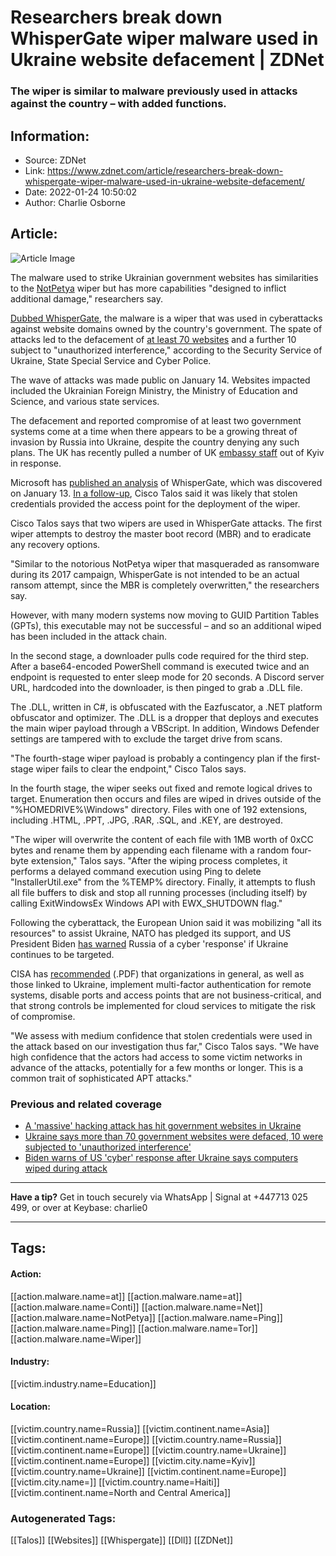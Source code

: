 # Researchers break down WhisperGate wiper malware used in Ukraine website defacement | ZDNet
### The wiper is similar to malware previously used in attacks against the country – with added functions.

## Information:
+ Source: ZDNet
+ Link: https://www.zdnet.com/article/researchers-break-down-whispergate-wiper-malware-used-in-ukraine-website-defacement/
+ Date: 2022-01-24 10:50:02
+ Author: Charlie Osborne


## Article:
![Article Image](https://www.zdnet.com/a/img/resize/a535398e0d27d917f14d8d322a691a8a3996e4b7/2021/09/02/f9723f89-2e71-4a46-a59f-f6838771f2ed/python-code-magnifying-glass-programming-language.jpg?width=770&height=578&fit=crop&auto=webp)

The malware used to strike Ukrainian government websites has similarities to the [NotPetya](https://www.zdnet.com/article/a-massive-cyberattack-is-hitting-organisations-around-the-world/) wiper but has more capabilities "designed to inflict additional damage," researchers say.


[Dubbed WhisperGate](https://www.zdnet.com/article/a-massive-hacking-attack-has-hit-government-websites-in-ukraine/), the malware is a wiper that was used in cyberattacks against website domains owned by the country's government. The spate of attacks led to the defacement of [at least 70 websites](https://www.zdnet.com/article/ukraine-says-70-state-websites-were-defaced-10-were-subjected-to-unauthorized-interference/) and a further 10 subject to "unauthorized interference," according to the Security Service of Ukraine, State Special Service and Cyber Police. 

The wave of attacks was made public on January 14. Websites impacted included the Ukrainian Foreign Ministry, the Ministry of Education and Science, and various state services.  

The defacement and reported compromise of at least two government systems come at a time when there appears to be a growing threat of invasion by Russia into Ukraine, despite the country denying any such plans. The UK has recently pulled a number of UK [embassy staff](https://www.theguardian.com/world/2022/jan/24/uk-pulls-some-embassy-staff-from-ukraine-amid-russian-threat) out of Kyiv in response. 

Microsoft has [published an analysis](https://www.zdnet.com/article/microsoft-says-destructive-malware-being-used-against-ukrainian-organizations/) of WhisperGate, which was discovered on January 13. [In a follow-up](https://blog.talosintelligence.com/2022/01/ukraine-campaign-delivers-defacement.html), Cisco Talos said it was likely that stolen credentials provided the access point for the deployment of the wiper.  

Cisco Talos says that two wipers are used in WhisperGate attacks. The first wiper attempts to destroy the master boot record (MBR) and to eradicate any recovery options.  

"Similar to the notorious NotPetya wiper that masqueraded as ransomware during its 2017 campaign, WhisperGate is not intended to be an actual ransom attempt, since the MBR is completely overwritten," the researchers say. 






However, with many modern systems now moving to GUID Partition Tables (GPTs), this executable may not be successful – and so an additional wiped has been included in the attack chain.   

In the second stage, a downloader pulls code required for the third step. After a base64-encoded PowerShell command is executed twice and an endpoint is requested to enter sleep mode for 20 seconds. A Discord server URL, hardcoded into the downloader, is then pinged to grab a .DLL file.  

The .DLL, written in C#, is obfuscated with the Eazfuscator, a .NET platform obfuscator and optimizer. The .DLL is a dropper that deploys and executes the main wiper payload through a VBScript. In addition, Windows Defender settings are tampered with to exclude the target drive from scans. 

"The fourth-stage wiper payload is probably a contingency plan if the first-stage wiper fails to clear the endpoint," Cisco Talos says.  

In the fourth stage, the wiper seeks out fixed and remote logical drives to target. Enumeration then occurs and files are wiped in drives outside of the "%HOMEDRIVE%\Windows" directory. Files with one of 192 extensions, including .HTML, .PPT, .JPG, .RAR, .SQL, and .KEY, are destroyed.  

"The wiper will overwrite the content of each file with 1MB worth of 0xCC bytes and rename them by appending each filename with a random four-byte extension," Talos says. "After the wiping process completes, it performs a delayed command execution using Ping to delete "InstallerUtil.exe" from the %TEMP% directory. Finally, it attempts to flush all file buffers to disk and stop all running processes (including itself) by calling ExitWindowsEx Windows API with EWX\_SHUTDOWN flag." 

Following the cyberattack, the European Union said it was mobilizing "all its resources" to assist Ukraine, NATO has pledged its support, and US President Biden [has warned](https://www.zdnet.com/article/biden-threatens-cyber-response-after-ukraine-says-computers-wiped-during-attack/) Russia of a cyber 'response' if Ukraine continues to be targeted.  

CISA has [recommended](https://www.cisa.gov/sites/default/files/publications/CISA_Insights-Implement_Cybersecurity_Measures_Now_to_Protect_Against_Critical_Threats_508C.pdf) (.PDF) that organizations in general, as well as those linked to Ukraine, implement multi-factor authentication for remote systems, disable ports and access points that are not business-critical, and that strong controls be implemented for cloud services to mitigate the risk of compromise.  

"We assess with medium confidence that stolen credentials were used in the attack based on our investigation thus far," Cisco Talos says. "We have high confidence that the actors had access to some victim networks in advance of the attacks, potentially for a few months or longer. This is a common trait of sophisticated APT attacks." 

###  Previous and related coverage

* [A 'massive' hacking attack has hit government websites in Ukraine](https://www.zdnet.com/article/a-massive-hacking-attack-has-hit-government-websites-in-ukraine/)
* [Ukraine says more than 70 government websites were defaced, 10 were subjected to 'unauthorized interference'](https://www.zdnet.com/article/ukraine-says-70-state-websites-were-defaced-10-were-subjected-to-unauthorized-interference/)
* [Biden warns of US 'cyber' response after Ukraine says computers wiped during attack](https://www.zdnet.com/article/biden-threatens-cyber-response-after-ukraine-says-computers-wiped-during-attack/)



---

**Have a tip?** Get in touch securely via WhatsApp | Signal at +447713 025 499, or over at Keybase: charlie0



---





## Tags:

#### Action:
[[action.malware.name=at]] [[action.malware.name=at]] [[action.malware.name=Conti]] [[action.malware.name=Net]] [[action.malware.name=NotPetya]] [[action.malware.name=Ping]] [[action.malware.name=Ping]] [[action.malware.name=Tor]] [[action.malware.name=Wiper]]

#### Industry:
[[victim.industry.name=Education]]

#### Location:
[[victim.country.name=Russia]] [[victim.continent.name=Asia]] [[victim.continent.name=Europe]] [[victim.country.name=Russia]] [[victim.continent.name=Europe]] [[victim.country.name=Ukraine]] [[victim.continent.name=Europe]] [[victim.city.name=Kyiv]] [[victim.country.name=Ukraine]] [[victim.continent.name=Europe]] [[victim.city.name=]] [[victim.country.name=Haiti]] [[victim.continent.name=North and Central America]]

### Autogenerated Tags:
[[Talos]] [[Websites]] [[Whispergate]] [[Dll]] [[ZDNet]]

